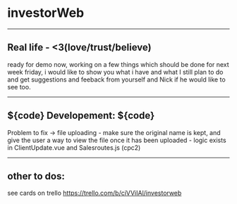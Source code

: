 # investorWeb
-------------------
Real life - <3(love/trust/believe) 
--------------------

  ready for demo now, working on a few things which should be done for next week friday, 
  i would like to show you what i have
  and what I still plan to do
  and get suggestions and feeback from yourself and Nick if he would like to see too.


------
${code} Developement: ${code}
---------------  

  Problem to fix -> file uploading - make sure the original name is kept, and give the user a way to view the file once it has been uploaded 
    - logic exists in ClientUpdate.vue and Salesroutes.js (cpc2) 


-------
other to dos: 
---
  
  see cards on trello https://trello.com/b/ciVViIAl/investorweb
